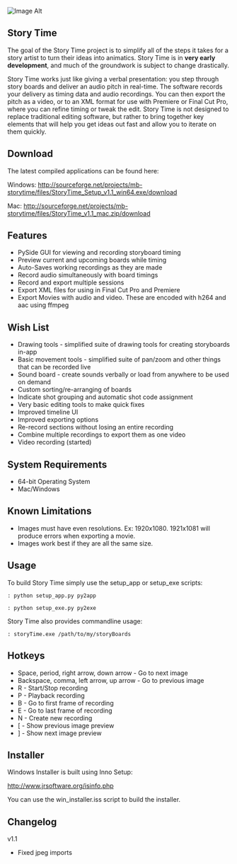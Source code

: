![Image Alt](https://github.com/moonbot/storyTime/raw/master/storyTime/images/storyTime_small.png)

## Story Time

The goal of the Story Time project is to simplify all of the steps it takes for a story artist to turn their ideas into animatics.
Story Time is in **very early development**, and much of the groundwork is subject to change drastically.

Story Time works just like giving a verbal presentation: you step through story boards and deliver an audio pitch in real-time.
The software records your delivery as timing data and audio recordings. You can then export the pitch as a video, or to an
XML format for use with Premiere or Final Cut Pro, where you can refine timing or tweak the edit. Story Time is not designed to
replace traditional editing software, but rather to bring together key elements that will help you get ideas out fast
and allow you to iterate on them quickly.


## Download

The latest compiled applications can be found here:

Windows:
http://sourceforge.net/projects/mb-storytime/files/StoryTime_Setup_v1.1_win64.exe/download

Mac:
http://sourceforge.net/projects/mb-storytime/files/StoryTime_v1.1_mac.zip/download

## Features

- PySide GUI for viewing and recording storyboard timing
- Preview current and upcoming boards while timing
- Auto-Saves working recordings as they are made
- Record audio simultaneously with board timings
- Record and export multiple sessions
- Export XML files for using in Final Cut Pro and Premiere
- Export Movies with audio and video. These are encoded with h264 and aac using ffmpeg

## Wish List

- Drawing tools - simplified suite of drawing tools for creating storyboards in-app
- Basic movement tools - simplified suite of pan/zoom and other things that can be recorded live
- Sound board - create sounds verbally or load from anywhere to be used on demand
- Custom sorting/re-arranging of boards
- Indicate shot grouping and automatic shot code assignment
- Very basic editing tools to make quick fixes
- Improved timeline UI
- Improved exporting options
- Re-record sections without losing an entire recording
- Combine multiple recordings to export them as one video
- Video recording (started)

## System Requirements
- 64-bit Operating System
- Mac/Windows

## Known Limitations
- Images must have even resolutions. Ex: 1920x1080. 1921x1081 will produce errors when exporting a movie.
- Images work best if they are all the same size.

## Usage

To build Story Time simply use the setup_app or setup_exe scripts:

```
: python setup_app.py py2app
```

```
: python setup_exe.py py2exe
```

Story Time also provides commandline usage:

```
: storyTime.exe /path/to/my/storyBoards
```

## Hotkeys

- Space, period, right arrow, down arrow - Go to next image
- Backspace, comma, left arrow, up arrow - Go to previous image
- R - Start/Stop recording
- P - Playback recording
- B - Go to first frame of recording
- E - Go to last frame of recording
- N - Create new recording
- [ - Show previous image preview
- ] - Show next image preview

## Installer
Windows Installer is built using Inno Setup:

http://www.jrsoftware.org/isinfo.php

You can use the win_installer.iss script to build the installer.


## Changelog
v1.1
- Fixed jpeg imports
